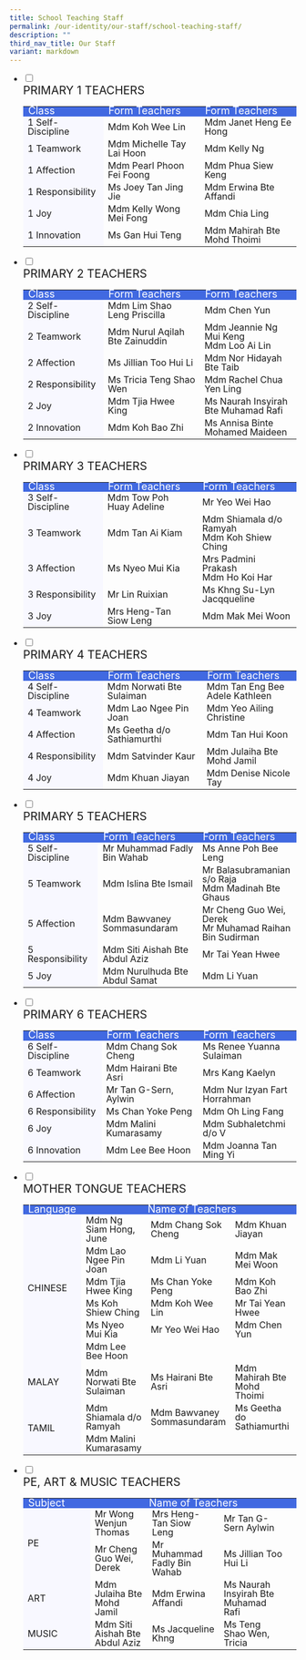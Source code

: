 ```yaml
---
title: School Teaching Staff
permalink: /our-identity/our-staff/school-teaching-staff/
description: ""
third_nav_title: Our Staff
variant: markdown
---
```

<ul class="jekyllcodex_accordion">
		 <li>
    <input id="accordion1" type="checkbox" style="background-color:&nbsp;#ccc;">
		<label for="accordion1"><div style="font-size:20px">PRIMARY 1 TEACHERS</div></label>
    <div>
			<table>
<tbody style="font-size:16px">
  <tr style="line-height:10px; background-color:royalblue; font-size:18px; color:white">
    <td width="150">Class</td>
    <td width="250">Form Teachers</td>
    <td width="250">Form Teachers</td>
  </tr>
  <tr style="line-height:1">
    <td style="background-color:ghostwhite">1 Self-Discipline</td>
    <td>Mdm Koh Wee Lin</td>
    <td>Mdm Janet Heng Ee Hong</td>
  </tr>
  <tr style="line-height:1">
    <td style="background-color:ghostwhite">1 Teamwork</td>
    <td>Mdm Michelle Tay Lai Hoon </td>
    <td>Mdm Kelly Ng</td>
  </tr>
  <tr style="line-height:1">
    <td style="background-color:ghostwhite">1 Affection</td>
    <td>Mdm Pearl Phoon Fei Foong</td>
    <td>Mdm Phua Siew Keng</td>
  </tr>
  <tr style="line-height:1">
    <td style="background-color:ghostwhite">1 Responsibility</td>
    <td>Ms Joey Tan Jing Jie</td>
    <td>Mdm Erwina Bte Affandi</td>
  </tr>
  <tr style="line-height:1">
    <td style="background-color:ghostwhite">1 Joy</td>
    <td>Mdm Kelly Wong Mei Fong</td>
    <td>Mdm Chia Ling</td>
  </tr>
  <tr style="line-height:1">
    <td style="background-color:ghostwhite">1 Innovation</td>
    <td>Ms Gan Hui Teng</td>
    <td>Mdm Mahirah Bte Mohd Thoimi</td>
  </tr>
</tbody>
</table>
    </div>
	</li>
		 <li>
    <input id="accordion2" type="checkbox" style="background-color:&nbsp;#ccc;">
		<label for="accordion2"><div style="font-size:20px">PRIMARY 2 TEACHERS</div></label>
    <div>
			<table>
	<tbody style="font-size:16px">
  <tr style="line-height:10px; background-color:royalblue; font-size:18px; color:white">
    <td width="150">Class</td>
   <td width="250">Form Teachers</td>
    <td width="250">Form Teachers</td>
  </tr>
  <tr style="line-height:1">
    <td style="background-color:ghostwhite">2 Self-Discipline</td>
    <td>Mdm Lim Shao Leng Priscilla</td>
    <td>Mdm Chen Yun</td>
  </tr>
  <tr style="line-height:1">
    <td style="background-color:ghostwhite">2 Teamwork</td>
    <td>Mdm Nurul Aqilah Bte Zainuddin</td>
    <td>Mdm Jeannie Ng Mui Keng<br>Mdm Loo Ai Lin</td>
  </tr>
  <tr style="line-height:1">
    <td style="background-color:ghostwhite">2 Affection</td>
    <td>Ms Jillian Too Hui Li</td>
    <td>Mdm Nor Hidayah Bte Taib</td>
  </tr>
  <tr style="line-height:1">
    <td style="background-color:ghostwhite">2 Responsibility</td>
    <td>Ms Tricia Teng Shao Wen</td>
    <td>Mdm Rachel Chua Yen Ling </td>
  </tr>
  <tr style="line-height:1">
    <td style="background-color:ghostwhite">2 Joy</td>
    <td>Mdm Tjia Hwee King</td>
    <td>Ms Naurah Insyirah Bte Muhamad Rafi</td>
  </tr>
  <tr style="line-height:1">
    <td style="background-color:ghostwhite">2 Innovation</td>
    <td>Mdm Koh Bao Zhi</td>
    <td>Ms Annisa Binte Mohamed Maideen</td>
  </tr>
</tbody>
</table>
    </div>
	</li>
	 <li>
    <input id="accordion3" type="checkbox" style="background-color:&nbsp;#ccc;">
		<label for="accordion3"><div style="font-size:20px">PRIMARY 3 TEACHERS</div></label>
    <div>
			<table>
	<tbody style="font-size:16px">
  <tr style="line-height:10px; background-color:royalblue; font-size:18px; color:white">
    <td width="150">Class</td>
    <td width="250">Form Teachers</td>
    <td width="250">Form Teachers</td>
  </tr>
  <tr style="line-height:1">
    <td style="background-color:ghostwhite">3 Self-Discipline</td>
    <td>Mdm Tow Poh Huay Adeline</td>
    <td>Mr Yeo Wei Hao</td>
  </tr>
  <tr style="line-height:1">
    <td style="background-color:ghostwhite">3 Teamwork</td>
    <td>Mdm Tan Ai Kiam</td>
    <td>Mdm Shiamala d/o Ramyah <br>Mdm Koh Shiew Ching</td>
  </tr>
  <tr style="line-height:1">
    <td style="background-color:ghostwhite">3 Affection</td>
    <td>Ms Nyeo Mui Kia</td>
    <td>Mrs Padmini Prakash <br>Mdm Ho Koi Har</td>
  </tr>
  <tr style="line-height:1">
    <td style="background-color:ghostwhite">3 Responsibility</td>
    <td>Mr Lin Ruixian</td>
    <td>Ms Khng Su-Lyn Jacqqueline</td>
  </tr>
  <tr style="line-height:1">
    <td style="background-color:ghostwhite">3 Joy</td>
    <td>Mrs Heng-Tan Siow Leng</td>
    <td>Mdm Mak Mei Woon   </td>
  </tr>
</tbody>
</table>
    </div>
	</li>
	 <li>
    <input id="accordion4" type="checkbox" style="background-color:&nbsp;#ccc;">
		<label for="accordion4"><div style="font-size:20px">PRIMARY 4 TEACHERS</div></label>
    <div>
			<table>
				<tbody style="font-size:16px">
  <tr style="line-height:10px; background-color:royalblue; font-size:18px; color:white">
    <td width="150">Class</td>
    <td width="250">Form Teachers</td>
    <td width="250">Form Teachers</td>
  </tr>
  <tr style="line-height:1">
    <td style="background-color:ghostwhite">4 Self-Discipline</td>
    <td>Mdm Norwati Bte Sulaiman</td>
    <td>Mdm Tan Eng Bee Adele Kathleen </td>
  </tr>
  <tr style="line-height:1">
    <td style="background-color:ghostwhite">4 Teamwork</td>
    <td>Mdm Lao Ngee Pin Joan</td>
    <td>Mdm Yeo Ailing Christine</td>
  </tr>
  <tr style="line-height:1">
    <td style="background-color:ghostwhite">4 Affection</td>
    <td>Ms Geetha d/o Sathiamurthi</td>
    <td>Mdm Tan Hui Koon</td>
  </tr>
  <tr style="line-height:1">
    <td style="background-color:ghostwhite">4 Responsibility</td>
    <td>Mdm Satvinder Kaur</td>
    <td>Mdm Julaiha Bte Mohd Jamil</td>
  </tr>
  <tr style="line-height:1">
    <td style="background-color:ghostwhite">4 Joy</td>
    <td>Mdm Khuan Jiayan</td>
    <td>Mdm Denise Nicole Tay</td>
  </tr>
</tbody>
</table>
    </div>
	</li>
	<li>
    <input id="accordion5" type="checkbox">
	<label for="accordion5"><div style="font-size:20px">PRIMARY 5 TEACHERS</div></label>
    <div>
      <table>
	<tbody style="font-size:16px">
  <tr style="line-height:10px; background-color:royalblue; font-size:18px; color:white">
    <td width="150">Class</td>
    <td width="250">Form Teachers</td>
    <td width="250">Form Teachers</td>
  </tr>
  <tr style="line-height:1">
    <td style="background-color:ghostwhite">5 Self-Discipline</td>
    <td>Mr Muhammad Fadly Bin Wahab</td>
    <td>Ms Anne Poh Bee Leng</td>
  </tr>
  <tr style="line-height:1">
    <td style="background-color:ghostwhite">5 Teamwork</td>
    <td>Mdm Islina Bte Ismail</td>
    <td>Mr Balasubramanian s/o Raja <br>Mdm Madinah Bte Ghaus</td>
  </tr>
  <tr style="line-height:1">
    <td style="background-color:ghostwhite">5 Affection</td>
    <td>Mdm Bawvaney Sommasundaram</td>
    <td>Mr Cheng Guo Wei, Derek <br>Mr Muhamad Raihan Bin Sudirman</td>
  </tr>
  <tr style="line-height:1">
    <td style="background-color:ghostwhite">5 Responsibility</td>
    <td>Mdm Siti Aishah Bte Abdul Aziz</td>
    <td>Mr Tai Yean Hwee</td>
  </tr>
  <tr style="line-height:1">
    <td style="background-color:ghostwhite">5 Joy</td>
    <td>Mdm Nurulhuda Bte Abdul Samat</td>
    <td>Mdm Li Yuan</td>
  </tr>
</tbody>
</table>
    </div>
	</li>
  <li>
    <input id="accordion6" type="checkbox" style="background-color:&nbsp;#ccc;">
		<label for="accordion6"><div style="font-size:20px">PRIMARY 6 TEACHERS</div></label>
    <div>
			<table>
<tbody style="font-size:16px">
  <tr style="line-height:10px; background-color:royalblue; font-size:18px; color:white">
    <td width="150">Class</td>
    <td width="250">Form Teachers</td>
    <td width="250">Form Teachers</td>
  </tr>
  <tr style="line-height:1">
    <td style="background-color:ghostwhite">6 Self-Discipline</td>
    <td>Mdm Chang Sok Cheng</td>
    <td>Ms Renee Yuanna Sulaiman</td>
  </tr>
  <tr style="line-height:1">
    <td style="background-color:ghostwhite">6 Teamwork</td>
    <td>Mdm Hairani Bte Asri</td>
    <td>Mrs Kang Kaelyn</td>
  </tr>
  <tr style="line-height:1">
    <td style="background-color:ghostwhite">6 Affection</td>
    <td>Mr Tan G-Sern, Aylwin</td>
    <td>Mdm Nur Izyan Fart Horrahman</td>
  </tr>
  <tr style="line-height:1">
    <td style="background-color:ghostwhite">6 Responsibility</td>
    <td>Ms Chan Yoke Peng</td>
    <td>Mdm Oh Ling Fang</td>
  </tr>
  <tr style="line-height:1">
    <td style="background-color:ghostwhite">6 Joy</td>
    <td>Mdm Malini Kumarasamy</td>
    <td>Mdm Subhaletchmi d/o V </td>
  </tr>
  <tr style="line-height:1">
    <td style="background-color:ghostwhite">6 Innovation</td>
    <td>Mdm Lee Bee Hoon</td>
    <td>Mdm Joanna Tan Ming Yi</td>
  </tr>
</tbody>
</table>
    </div>
	</li>
	<li>
    <input id="accordion7" type="checkbox">
    <label for="accordion7"><div style="font-size:20px">MOTHER TONGUE TEACHERS</div></label>
    <div>
      <table>
<tbody style="font-size:16px">
  <tr style="line-height:10px; background-color:royalblue; font-size:18px; color:white">
    <td width="100">Language</td>
    <td colspan="4;" style="text-align:center">Name of Teachers</td>
  </tr>
  <tr style="line-height:1">
    <td rowspan="6" style="background-color:ghostwhite">CHINESE</td>
    <td>Mdm Ng Siam Hong, June</td>
		<td>Mdm Chang Sok Cheng</td>
		<td>Mdm Khuan Jiayan</td>		
	</tr>
	<tr style="line-height:1">
		<td>Mdm Lao Ngee Pin Joan</td>
		<td>Mdm Li Yuan</td>
		<td>Mdm Mak Mei Woon</td>
  </tr>
		<tr style="line-height:1">
		<td>Mdm Tjia Hwee King</td>
		<td>Ms Chan Yoke Peng</td>
		<td>Mdm Koh Bao Zhi</td>
  </tr>
		<tr style="line-height:1">
		<td>Ms Koh Shiew Ching</td>
		<td>Mdm Koh Wee Lin</td>
		<td>Mr Tai Yean Hwee</td>
  </tr>
		<tr style="line-height:1">
		<td>Ms Nyeo Mui Kia</td>
		<td>Mr Yeo Wei Hao</td>
		<td>Mdm Chen Yun</td>
  </tr>
	<tr style="line-height:1">
		<td>Mdm Lee Bee Hoon</td>
		<td></td>
		<td></td>
	</tr>
  <tr style="line-height:1">
     <td style="background-color:ghostwhite">MALAY</td>
		<td>Mdm Norwati Bte Sulaiman</td>
		<td>Ms Hairani Bte Asri</td>
		<td>Mdm Mahirah Bte Mohd Thoimi</td>
  </tr>
	<tr style="line-height:1">
	  <td rowspan="2" style="border:0px; background-color:ghostwhite">TAMIL</td>
		<td>Mdm Shiamala d/o Ramyah</td>
		<td>Mdm Bawvaney Sommasundaram</td>
		<td>Ms Geetha do Sathiamurthi</td>
  </tr>
	<tr style="line-height:1">
		<td>Mdm Malini Kumarasamy</td>
		<td></td>
		<td></td>
		<td></td>
  </tr>
</tbody>
</table>
    </div>
	</li>
	<li>
    <input id="accordion8" type="checkbox">
	<label for="accordion8"><div style="font-size:20px">PE, ART &amp; MUSIC TEACHERS</div></label>
    <div>
			<table>
				<tbody style="font-size:16px">
  <tr style="line-height:10px; background-color:royalblue; font-size:18px; color:white">
    <td width="100">Subject</td>
    <td colspan="4;" style="text-align:center">Name of Teachers</td>
  </tr>
  <tr style="line-height:1">
    <td rowspan="3" style="background-color:ghostwhite">PE</td>
    <td>Mr Wong Wenjun Thomas</td>
		<td>Mrs Heng-Tan Siow Leng</td>
		<td>Mr Tan G-Sern Aylwin</td>		
	</tr>
	<tr style="line-height:1">
		<td>Mr Cheng Guo Wei, Derek</td>
		<td>Mr Muhammad Fadly Bin Wahab</td>
		<td>Ms Jillian Too Hui Li</td>
  </tr>
		<tr style="line-height:1">
	</tr>
  <tr style="line-height:1">
     <td rowspan="1" style="background-color:ghostwhite">ART</td>
		<td>Mdm Julaiha Bte Mohd Jamil</td>
		<td>Mdm Erwina Affandi</td>
		<td>Ms Naurah Insyirah Bte Muhamad Rafi</td>
  </tr>
	<tr style="line-height:1">
	  <td rowspan="1" style="background-color:ghostwhite">MUSIC</td>
		<td>Mdm Siti Aishah Bte Abdul Aziz</td>
		<td>Ms Jacqueline Khng</td>
		<td>Ms Teng Shao Wen, Tricia</td>
		<td></td>
  </tr>
</tbody>
</table>
    </div>
	</li>
</ul>
